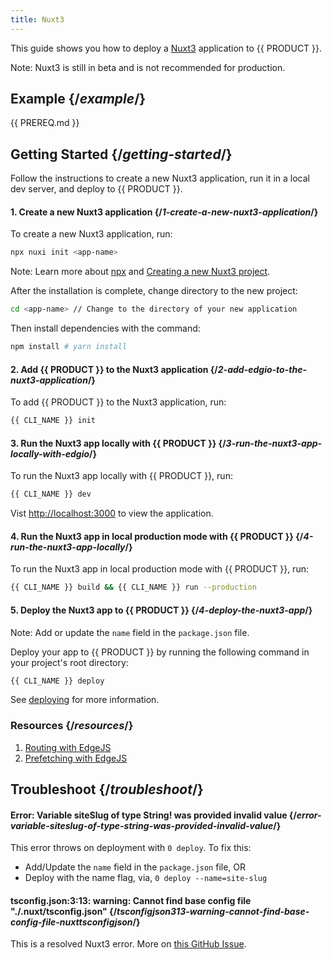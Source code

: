 ```yaml
---
title: Nuxt3
---
```


This guide shows you how to deploy a [Nuxt3](https://v3.nuxtjs.org) application to {{ PRODUCT }}.

Note: Nuxt3 is still in beta and is not recommended for production.

## Example {/*example*/}

<ExampleButtons
  title="Nuxt3"
  siteUrl="https://edgio-community-layer0-nuxt3-example-default.layer0-limelight.link/"
  repoUrl="https://github.com/layer0-docs/layer0-nuxt3-example" 
  deployFromRepo />

<!--## Connector {/*connector*/}

This framework has a connector developed for {{ PRODUCT }}. See [Connectors](connectors) for more information.

<ButtonLink variant="stroke" type="code" withIcon={true} href="https://github.com/layer0-docs/layer0-connectors/tree/main/layer0-nuxt-nitro-connector">
  View the Connector Code
</ButtonLink>
-->
{{ PREREQ.md }}

## Getting Started {/*getting-started*/}

Follow the instructions to create a new Nuxt3 application, run it in a local dev server, and deploy to {{ PRODUCT }}.

#### 1. Create a new Nuxt3 application {/*1-create-a-new-nuxt3-application*/}

To create a new Nuxt3 application, run:

```bash
npx nuxi init <app-name>
```

Note: Learn more about [npx](https://docs.npmjs.com/cli/v9/commands/npx) and [Creating a new Nuxt3 project](https://v3.nuxtjs.org/getting-started/installation#new-project).

After the installation is complete, change directory to the new project:

```bash
cd <app-name> // Change to the directory of your new application
```

Then install dependencies with the command:

```bash
npm install # yarn install
```

#### 2. Add {{ PRODUCT }} to the Nuxt3 application {/*2-add-edgio-to-the-nuxt3-application*/}

To add {{ PRODUCT }} to the Nuxt3 application, run:

```bash
{{ CLI_NAME }} init
```

#### 3. Run the Nuxt3 app locally with {{ PRODUCT }} {/*3-run-the-nuxt3-app-locally-with-edgio*/}

To run the Nuxt3 app locally with {{ PRODUCT }}, run:

```bash
{{ CLI_NAME }} dev
```

Vist [http://localhost:3000](http://localhost:3000) to view the application.

#### 4. Run the Nuxt3 app in local production mode with {{ PRODUCT }} {/*4-run-the-nuxt3-app-locally*/}

To run the Nuxt3 app in local production mode with {{ PRODUCT }}, run:

```bash
{{ CLI_NAME }} build && {{ CLI_NAME }} run --production
```

#### 5. Deploy the Nuxt3 app to {{ PRODUCT }} {/*4-deploy-the-nuxt3-app*/}

Note: Add or update the `name` field in the `package.json` file.

Deploy your app to {{ PRODUCT }} by running the following command in your project's root directory:

```bash
{{ CLI_NAME }} deploy
```

See [deploying](deploy_apps) for more information.

### Resources {/*resources*/}
1. [Routing with EdgeJS](https://docs.layer0.co/guides/routing)
2. [Prefetching with EdgeJS](https://docs.layer0.co/guides/prefetching)

## Troubleshoot {/*troubleshoot*/}

#### Error: Variable siteSlug of type String! was provided invalid value {/*error-variable-siteslug-of-type-string-was-provided-invalid-value*/}

This error throws on deployment with `0 deploy`. To fix this:
- Add/Update the `name` field in the `package.json` file, OR
- Deploy with the name flag, via, `0 deploy --name=site-slug`

#### tsconfig.json:3:13: warning: Cannot find base config file "./.nuxt/tsconfig.json" {/*tsconfigjson313-warning-cannot-find-base-config-file-nuxttsconfigjson*/}

This is a resolved Nuxt3 error. More on [this GitHub Issue](https://github.com/nuxt/framework/issues/1912).
